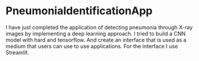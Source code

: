 # PneumoniaIdentificationApp
I have just completed the application of detecting pneumonia through X-ray images by implementing a deep learning approach. I tried to build a CNN model with hard and tensorflow. And create an interface that is used as a medium that users can use to use applications. For the interface I use Streamlit.
